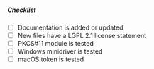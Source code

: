 <!--
Thank you for your pull request.

If this fixes a GitHub issue, make sure to have a line saying 'Fixes #XXXX'
(without quotes) in the commit message.

Mention which card(s) are used during testing. To get the name of your card,
run this command: `opensc-tool -n`
-->

##### Checklist
<!-- Remove items that do not apply. For completed items, change [ ] to [x]. -->
- [ ] Documentation is added or updated
- [ ] New files have a LGPL 2.1 license statement
- [ ] PKCS#11 module is tested
- [ ] Windows minidriver is tested
- [ ] macOS token is tested
